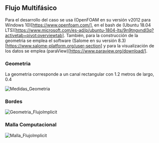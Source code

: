 ## Flujo Multifásico

Para el desarrollo del caso se usa (OpenFOAM en su versión v2012 para Windows 10)[https://www.openfoam.com/], en el bash de (Ubuntu 18.04 LTS)[https://www.microsoft.com/es-ad/p/ubuntu-1804-lts/9n9tngvndl3q?activetab=pivot:overviewtab]. También, para la construcción de la geometria se emplea el software (Salome en su versión 8.3)[https://www.salome-platform.org/user-section] y para la visualización de los datos se emplea (paraView)[https://www.paraview.org/download/].

### Geometria 

La geometria corresponde a un canal rectangular con 1.2 metros de largo, 0.4

![Medidas_Geometria](https://user-images.githubusercontent.com/71046053/140184528-aee13ded-2ea2-48b5-a67e-005c64b90601.png)

### Bordes

![Geometria_FlujoImplicit](https://user-images.githubusercontent.com/71046053/140184521-a9ded4e2-122d-4cfd-9d19-7b3cc99de9f0.png)


### Malla Computacional


![Malla_FlujoImplicit](https://user-images.githubusercontent.com/71046053/140184525-5ac2ee1a-e207-4092-ba69-bcb0d705a890.png)

